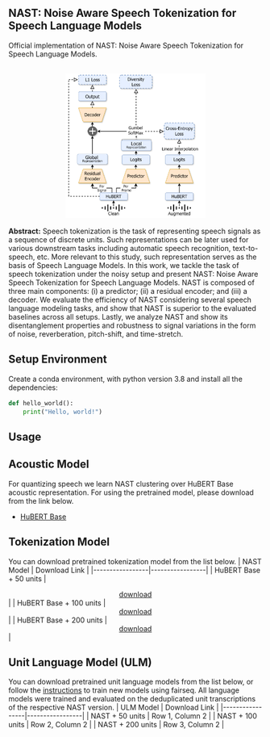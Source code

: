 ## NAST: Noise Aware Speech Tokenization for Speech Language Models

Official implementation of NAST: Noise Aware Speech Tokenization for Speech Language Models. <br><br>
<p align="center">
  <img src="diagram.png" alt="diagram" style="width:55%;height:auto;"/>
</p>


<b>Abstract:</b> Speech tokenization is the task of representing speech signals as a sequence of discrete units. Such representations can be later used for various downstream tasks including automatic speech recognition, text-to-speech, etc. More relevant to this study, such representation serves as the basis of Speech Language Models. In this work, we tackle the task of speech tokenization under the noisy setup and present NAST: Noise Aware Speech Tokenization for Speech Language Models. NAST is composed of three main components: (i) a predictor; (ii) a residual encoder; and (iii) a decoder. We evaluate the efficiency of NAST considering several speech language modeling tasks, and show that NAST is superior to the evaluated baselines across all setups. Lastly, we analyze NAST and show its disentanglement properties and robustness to signal variations in the form of noise, reverberation, pitch-shift, and time-stretch. 

## Setup Environment
Create a conda environment, with python version 3.8 and install all the dependencies:
```python
def hello_world():
    print("Hello, world!")
```

## Usage

## Acoustic Model
For quantizing speech we learn NAST clustering over HuBERT Base acoustic representation. For using the pretrained model, please download from the link below.
- [HuBERT Base](https://dl.fbaipublicfiles.com/hubert/hubert_base_ls960.pt)

## Tokenization Model
You can download pretrained tokenization model from the list below. 
| NAST Model | Download Link |
|-----------------|-----------------|
| HuBERT Base + 50 units | <center>[download](https://drive.google.com/file/d/1PDkV-m-kELx9fUeqmqPFWcbomHNddR1p/view?usp=drive_link)</center> |
| HuBERT Base + 100 units | <center>[download](https://drive.google.com/file/d/199YLQO8InNHfUbxkYjPLDwToPxmaiMi1/view?usp=drive_link)</center> |
| HuBERT Base + 200 units | <center>[download](https://drive.google.com/file/d/1KdyyYpWItsSJEoDLc-qo4YFGTCaUXmBQ/view?usp=drive_link)</center> |

## Unit Language Model (ULM)
You can download pretrained unit language models from the list below, or follow the [instructions](https://github.com/facebookresearch/fairseq/tree/main/examples/textless_nlp/gslm/ulm) to train new models using fairseq. All language models were trained and evaluated on the deduplicated unit transcriptions of the respective NAST version.
| ULM Model | Download Link |
|-----------------|-----------------|
| NAST + 50 units | Row 1, Column 2 |
| NAST + 100 units | Row 2, Column 2 |
| NAST + 200 units | Row 3, Column 2 |
